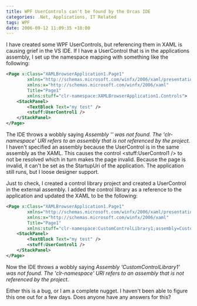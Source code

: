 ```yaml
---
title: WPF UserControls can't be found by the Orcas IDE
categories: .Net, Applications, IT Related
tags: WPF
date: 2006-09-12 11:09:35 +10:00
---
```


I have created some WPF UserControls, but referencing them in XAML is causing grief in the VS IDE. If I have a UserControl that is in the applications assembly, I set up the namespace mapping with something like the following:

<!--more-->

```xml
<Page x:Class="XAMLBrowserApplication1.Page1"
        xmlns="http://schemas.microsoft.com/winfx/2006/xaml/presentation"
        xmlns:x="http://schemas.microsoft.com/winfx/2006/xaml"
        Title="Page1"
        xmlns:stuff="clr-namespace:XAMLBrowserApplication1.Controls">
    <StackPanel>
        <TextBlock Text="my test" />
        <stuff:UserControl1 />
    </StackPanel>
</Page>
```

The IDE throws a wobbly saying _Assembly '' was not found. The 'clr-namespace' URI refers to an assembly that is not referenced by the project_. I haven't specified an assembly because the UserControl is in the same assembly as the XAML. This causes the control &lt;stuff:UserControl1 /&gt; to not be resolved which in turn makes the page invalid. Because the page is invalid, it can't be set as the StartupUri of the application. The application still runs, but I loose designer support.

Just to check, I created a control library project and created a UserControl in the external assembly. I added the control library as a reference to the application and updated the XAML to be the following:

```xml
<Page x:Class="XAMLBrowserApplication1.Page1"
        xmlns="http://schemas.microsoft.com/winfx/2006/xaml/presentation"
        xmlns:x="http://schemas.microsoft.com/winfx/2006/xaml"
        Title="Page1"
        xmlns:stuff="clr-namespace:CustomControlLibrary1;assembly=CustomControlLibrary1">
    <StackPanel>
        <TextBlock Text="my test" />
        <stuff:UserControl1 />
    </StackPanel>
</Page>    
```

Now the IDE throws a wobbly saying _Assembly 'CustomControlLibrary1' was not found. The 'clr-namespace' URI refers to an assembly that is not referenced by the project_.

Either this is a bug, or I am a complete nugget. I haven't been able to figure this one out for a few days. Does anyone have any answers for this?